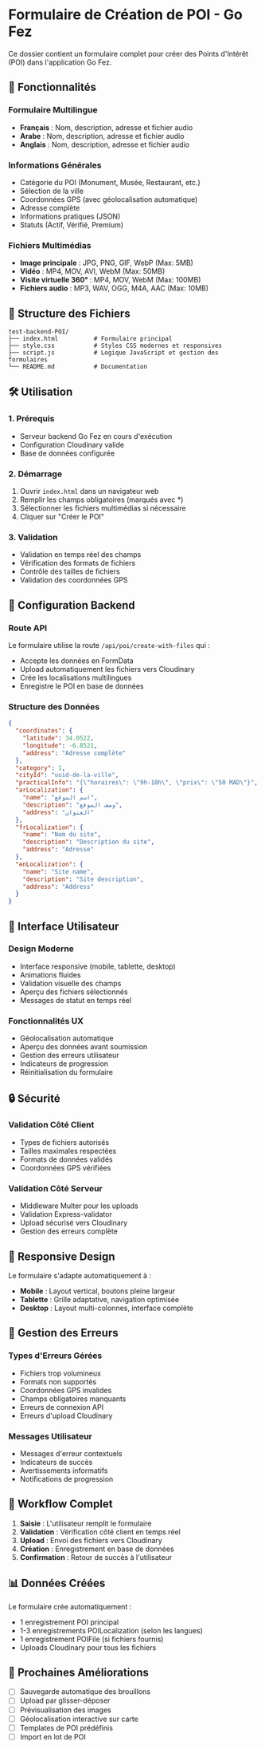 # Formulaire de Création de POI - Go Fez

Ce dossier contient un formulaire complet pour créer des Points d'Intérêt (POI) dans l'application Go Fez.

## 🚀 Fonctionnalités

### Formulaire Multilingue
- **Français** : Nom, description, adresse et fichier audio
- **Arabe** : Nom, description, adresse et fichier audio  
- **Anglais** : Nom, description, adresse et fichier audio

### Informations Générales
- Catégorie du POI (Monument, Musée, Restaurant, etc.)
- Sélection de la ville
- Coordonnées GPS (avec géolocalisation automatique)
- Adresse complète
- Informations pratiques (JSON)
- Statuts (Actif, Vérifié, Premium)

### Fichiers Multimédias
- **Image principale** : JPG, PNG, GIF, WebP (Max: 5MB)
- **Vidéo** : MP4, MOV, AVI, WebM (Max: 50MB)
- **Visite virtuelle 360°** : MP4, MOV, WebM (Max: 100MB)
- **Fichiers audio** : MP3, WAV, OGG, M4A, AAC (Max: 10MB)

## 📁 Structure des Fichiers

```
test-backend-POI/
├── index.html          # Formulaire principal
├── style.css           # Styles CSS modernes et responsives
├── script.js           # Logique JavaScript et gestion des formulaires
└── README.md           # Documentation
```

## 🛠️ Utilisation

### 1. Prérequis
- Serveur backend Go Fez en cours d'exécution
- Configuration Cloudinary valide
- Base de données configurée

### 2. Démarrage
1. Ouvrir `index.html` dans un navigateur web
2. Remplir les champs obligatoires (marqués avec *)
3. Sélectionner les fichiers multimédias si nécessaire
4. Cliquer sur "Créer le POI"

### 3. Validation
- Validation en temps réel des champs
- Vérification des formats de fichiers
- Contrôle des tailles de fichiers
- Validation des coordonnées GPS

## 🔧 Configuration Backend

### Route API
Le formulaire utilise la route `/api/poi/create-with-files` qui :
- Accepte les données en FormData
- Upload automatiquement les fichiers vers Cloudinary
- Crée les localisations multilingues
- Enregistre le POI en base de données

### Structure des Données
```json
{
  "coordinates": {
    "latitude": 34.0522,
    "longitude": -6.8521,
    "address": "Adresse complète"
  },
  "category": 1,
  "cityId": "uuid-de-la-ville",
  "practicalInfo": "{\"horaires\": \"9h-18h\", \"prix\": \"50 MAD\"}",
  "arLocalization": {
    "name": "اسم الموقع",
    "description": "وصف الموقع",
    "address": "العنوان"
  },
  "frLocalization": {
    "name": "Nom du site",
    "description": "Description du site",
    "address": "Adresse"
  },
  "enLocalization": {
    "name": "Site name",
    "description": "Site description", 
    "address": "Address"
  }
}
```

## 🎨 Interface Utilisateur

### Design Moderne
- Interface responsive (mobile, tablette, desktop)
- Animations fluides
- Validation visuelle des champs
- Aperçu des fichiers sélectionnés
- Messages de statut en temps réel

### Fonctionnalités UX
- Géolocalisation automatique
- Aperçu des données avant soumission
- Gestion des erreurs utilisateur
- Indicateurs de progression
- Réinitialisation du formulaire

## 🔒 Sécurité

### Validation Côté Client
- Types de fichiers autorisés
- Tailles maximales respectées
- Formats de données validés
- Coordonnées GPS vérifiées

### Validation Côté Serveur
- Middleware Multer pour les uploads
- Validation Express-validator
- Upload sécurisé vers Cloudinary
- Gestion des erreurs complète

## 📱 Responsive Design

Le formulaire s'adapte automatiquement à :
- **Mobile** : Layout vertical, boutons pleine largeur
- **Tablette** : Grille adaptative, navigation optimisée
- **Desktop** : Layout multi-colonnes, interface complète

## 🚨 Gestion des Erreurs

### Types d'Erreurs Gérées
- Fichiers trop volumineux
- Formats non supportés
- Coordonnées GPS invalides
- Champs obligatoires manquants
- Erreurs de connexion API
- Erreurs d'upload Cloudinary

### Messages Utilisateur
- Messages d'erreur contextuels
- Indicateurs de succès
- Avertissements informatifs
- Notifications de progression

## 🔄 Workflow Complet

1. **Saisie** : L'utilisateur remplit le formulaire
2. **Validation** : Vérification côté client en temps réel
3. **Upload** : Envoi des fichiers vers Cloudinary
4. **Création** : Enregistrement en base de données
5. **Confirmation** : Retour de succès à l'utilisateur

## 📊 Données Créées

Le formulaire crée automatiquement :
- 1 enregistrement POI principal
- 1-3 enregistrements POILocalization (selon les langues)
- 1 enregistrement POIFile (si fichiers fournis)
- Uploads Cloudinary pour tous les fichiers

## 🎯 Prochaines Améliorations

- [ ] Sauvegarde automatique des brouillons
- [ ] Upload par glisser-déposer
- [ ] Prévisualisation des images
- [ ] Géolocalisation interactive sur carte
- [ ] Templates de POI prédéfinis
- [ ] Import en lot de POI
